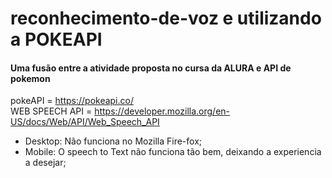 # reconhecimento-de-voz e utilizando a POKEAPI


<h4>Uma fusão entre a atividade proposta no cursa da ALURA e API de pokemon</h4>

pokeAPI = https://pokeapi.co/ <br>
WEB SPEECH API = https://developer.mozilla.org/en-US/docs/Web/API/Web_Speech_API

- Desktop: Não funciona no Mozilla Fire-fox;
- Mobile: O speech to Text não funciona tão bem, deixando a experiencia a desejar;
